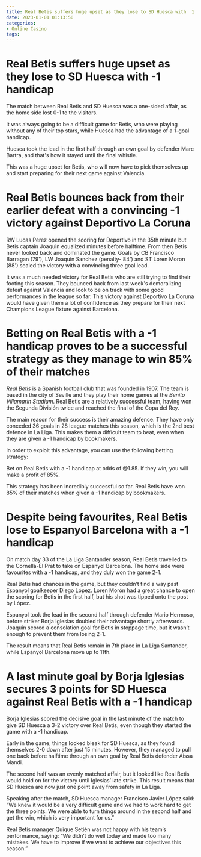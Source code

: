 ```yaml
---
title: Real Betis suffers huge upset as they lose to SD Huesca with  1 handicap
date: 2023-01-01 01:13:50
categories:
- Online Casino
tags:
---
```



#  Real Betis suffers huge upset as they lose to SD Huesca with -1 handicap

The match between Real Betis and SD Huesca was a one-sided affair, as the home side lost 0-1 to the visitors.

It was always going to be a difficult game for Betis, who were playing without any of their top stars, while Huesca had the advantage of a 1-goal handicap.

Huesca took the lead in the first half through an own goal by defender Marc Bartra, and that's how it stayed until the final whistle.

This was a huge upset for Betis, who will now have to pick themselves up and start preparing for their next game against Valencia.

#  Real Betis bounces back from their earlier defeat with a convincing -1 victory against Deportivo La Coruna

 RW Lucas Perez opened the scoring for Deportivo in the 35th minute but Betis captain Joaquin equalized minutes before halftime. From then Betis never looked back and dominated the game. Goals by CB Francisco Barragan (79'), LW Joaquin Sanchez (penalty- 84') and ST Loren Moron (88') sealed the victory with a convincing three goal lead.

It was a much needed victory for Real Betis who are still trying to find their footing this season. They bounced back from last week's demoralizing defeat against Valencia and look to be on track with some good performances in the league so far. This victory against Deportivo La Coruna would have given them a lot of confidence as they prepare for their next Champions League fixture against Barcelona.

#  Betting on Real Betis with a -1 handicap proves to be a successful strategy as they manage to win 85% of their matches

_Real Betis_ is a Spanish football club that was founded in 1907. The team is based in the city of Seville and they play their home games at the _Benito Villamarin Stadium_. Real Betis are a relatively successful team, having won the Segunda División twice and reached the final of the Copa del Rey.

The main reason for their success is their amazing defence. They have only conceded 36 goals in 28 league matches this season, which is the 2nd best defence in La Liga. This makes them a difficult team to beat, even when they are given a -1 handicap by bookmakers.

In order to exploit this advantage, you can use the following betting strategy:

Bet on Real Betis with a -1 handicap at odds of @1.85. If they win, you will make a profit of 85%.

This strategy has been incredibly successful so far. Real Betis have won 85% of their matches when given a -1 handicap by bookmakers.

#  Despite being favourites, Real Betis lose to Espanyol Barcelona with a -1 handicap

On match day 33 of the La Liga Santander season, Real Betis travelled to the Cornellà-El Prat to take on Espanyol Barcelona. The home side were favourites with a -1 handicap, and they duly won the game 2-1.

Real Betis had chances in the game, but they couldn’t find a way past Espanyol goalkeeper Diego López. Loren Morón had a great chance to open the scoring for Betis in the first half, but his shot was tipped onto the post by López.

Espanyol took the lead in the second half through defender Mario Hermoso, before striker Borja Iglesias doubled their advantage shortly afterwards. Joaquín scored a consolation goal for Betis in stoppage time, but it wasn’t enough to prevent them from losing 2-1.

The result means that Real Betis remain in 7th place in La Liga Santander, while Espanyol Barcelona move up to 11th.

#  A last minute goal by Borja Iglesias secures 3 points for SD Huesca against Real Betis with a -1 handicap

Borja Iglesias scored the decisive goal in the last minute of the match to give SD Huesca a 3-2 victory over Real Betis, even though they started the game with a -1 handicap.

Early in the game, things looked bleak for SD Huesca, as they found themselves 2-0 down after just 15 minutes. However, they managed to pull one back before halftime through an own goal by Real Betis defender Aissa Mandi.

The second half was an evenly matched affair, but it looked like Real Betis would hold on for the victory until Iglesias’ late strike. This result means that SD Huesca are now just one point away from safety in La Liga.

Speaking after the match, SD Huesca manager Francisco Javier López said: “We knew it would be a very difficult game and we had to work hard to get the three points. We were able to turn things around in the second half and get the win, which is very important for us.”

Real Betis manager Quique Setién was not happy with his team’s performance, saying: “We didn’t do well today and made too many mistakes. We have to improve if we want to achieve our objectives this season.”